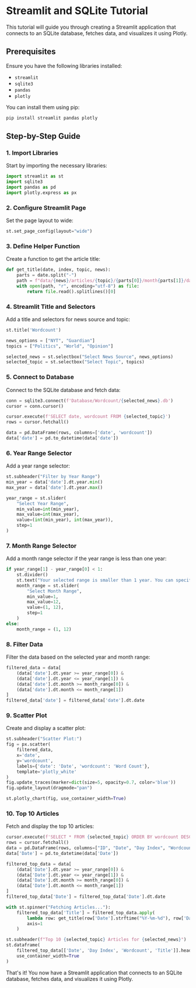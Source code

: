 # Streamlit and SQLite Tutorial

This tutorial will guide you through creating a Streamlit application that connects to an SQLite database, fetches data, and visualizes it using Plotly.

## Prerequisites

Ensure you have the following libraries installed:
- `streamlit`
- `sqlite3`
- `pandas`
- `plotly`

You can install them using pip:
```bash
pip install streamlit pandas plotly
```

## Step-by-Step Guide

### 1. Import Libraries

Start by importing the necessary libraries:
```python
import streamlit as st
import sqlite3
import pandas as pd
import plotly.express as px
```

### 2. Configure Streamlit Page

Set the page layout to wide:
```python
st.set_page_config(layout="wide")
```

### 3. Define Helper Function

Create a function to get the article title:
```python
def get_title(date, index, topic, news):
    parts = date.split("-")
    path = f"data/{news}/articles/{topic}/{parts[0]}/month{parts[1]}/day{parts[2]}/{index}.txt"
    with open(path, "r", encoding="utf-8") as file:
        return file.read().splitlines()[0]
```

### 4. Streamlit Title and Selectors

Add a title and selectors for news source and topic:
```python
st.title('Wordcount')

news_options = ["NYT", "Guardian"]
topics = ["Politics", "World", "Opinion"]

selected_news = st.selectbox("Select News Source", news_options)
selected_topic = st.selectbox("Select Topic", topics)
```

### 5. Connect to Database

Connect to the SQLite database and fetch data:
```python
conn = sqlite3.connect(f'Database/Wordcount/{selected_news}.db')
cursor = conn.cursor()

cursor.execute(f'SELECT date, wordcount FROM {selected_topic}')
rows = cursor.fetchall()

data = pd.DataFrame(rows, columns=['date', 'wordcount'])
data['date'] = pd.to_datetime(data['date'])
```

### 6. Year Range Selector

Add a year range selector:
```python
st.subheader("Filter by Year Range")
min_year = data['date'].dt.year.min()
max_year = data['date'].dt.year.max()

year_range = st.slider(
    "Select Year Range",
    min_value=int(min_year),
    max_value=int(max_year),
    value=(int(min_year), int(max_year)),
    step=1
)
```

### 7. Month Range Selector

Add a month range selector if the year range is less than one year:
```python
if year_range[1] - year_range[0] < 1:
    st.divider()
    st.text("Your selected range is smaller than 1 year. You can specify a month range instead:")
    month_range = st.slider(
        "Select Month Range",
        min_value=1,
        max_value=12,
        value=(1, 12),
        step=1
    )
else:
    month_range = (1, 12)
```

### 8. Filter Data

Filter the data based on the selected year and month range:
```python
filtered_data = data[
    (data['date'].dt.year >= year_range[0]) &
    (data['date'].dt.year <= year_range[1]) &
    (data['date'].dt.month >= month_range[0]) &
    (data['date'].dt.month <= month_range[1])
]
filtered_data['date'] = filtered_data['date'].dt.date
```

### 9. Scatter Plot

Create and display a scatter plot:
```python
st.subheader("Scatter Plot:")
fig = px.scatter(
    filtered_data,
    x='date',
    y='wordcount',
    labels={'date': 'Date', 'wordcount': 'Word Count'},
    template='plotly_white'
)
fig.update_traces(marker=dict(size=5, opacity=0.7, color='blue'))
fig.update_layout(dragmode="pan")

st.plotly_chart(fig, use_container_width=True)
```

### 10. Top 10 Articles

Fetch and display the top 10 articles:
```python
cursor.execute(f'SELECT * FROM {selected_topic} ORDER BY wordcount DESC')
rows = cursor.fetchall()
data = pd.DataFrame(rows, columns=["ID", "Date", "Day Index", "Wordcount"])
data['Date'] = pd.to_datetime(data['Date'])

filtered_top_data = data[
    (data['Date'].dt.year >= year_range[0]) &
    (data['Date'].dt.year <= year_range[1]) &
    (data['Date'].dt.month >= month_range[0]) &
    (data['Date'].dt.month <= month_range[1])
]
filtered_top_data['Date'] = filtered_top_data['Date'].dt.date

with st.spinner("Fetching Articles..."):
    filtered_top_data['Title'] = filtered_top_data.apply(
        lambda row: get_title(row['Date'].strftime("%Y-%m-%d"), row['Day Index'], selected_topic, selected_news),
        axis=1
    )

st.subheader(f"Top 10 {selected_topic} Articles for {selected_news}")
st.dataframe(
    filtered_top_data[['Date', 'Day Index', 'Wordcount', 'Title']].head(10).set_index('Wordcount'),
    use_container_width=True
)
```

That's it! You now have a Streamlit application that connects to an SQLite database, fetches data, and visualizes it using Plotly.